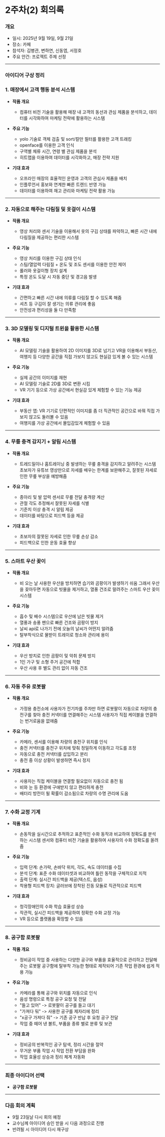 # 2주차(2) 회의록

### 개요
- 일시: 2025년 9월 19일, 9월 21일
- 장소: 카페
- 참석자: 김병관, 변하연, 신동엽, 서정호  
- 주요 안건: 프로젝트 주제 선정  

---

### 아이디어 구상 정리

### 1. 매장에서 고객 행동 분석 시스템
  - **작품 개요**
    - 컴퓨터 비전 기술을 활용해 매장 내 고객의 동선과 관심 제품을 분석하고, 데이터를 시각화하여
      마케팅 전략에 활용하는 시스템

  - **주요 기능**
    - yolo 기술로 객체 검출 및 sort/칼만 필터를 활용한 고객 트래킹
    - openface를 이용한 고객 인식
    - 구역별 체류 시간, 연령 별 관심 제품을 분석
    - 히트맵을 이용하여 데이터를 시각화하고, 매장 전략 지원
   
  - **기대 효과**
    - 오프라인 매장의 효율적인 운영과 고객의 관심사 제품을 배치
    - 인플루언서 홍보와 연계한 빠른 트렌드 반영 가능
    - 데이터를 이용하여 재고 관리와 마케팅 전략 활용 가능

---
   
### 2. 자동으로 해주는 다림질 및 옷걸이 시스템
  - **작품 개요**
    - 영상 처리와 센서 기술을 이용해서 옷의 구김 상태를 파악하고, 빠른 시간 내에 다림질을 제공하는
      편리한 시스템

  - **주요 기능**
    - 영상 처리를 이용한 구김 상태 인식
    - 스팀/열압력 다림질 + 온도 및 조도 센서를 이용한 안전 제어
    - 롤러와 옷걸이형 장치 설계
    - 특정 온도 도달 시 자동 중단 및 경고음 발생
   
  - **기대 효과**
    - 간편하고 빠른 시간 내에 의류를 다림질 할 수 있도록 해줌
    - 셔츠 등 구김이 잘 생기는 의류 관리에 좋음
    - 안전성과 편리성을 둘 다 만족함

---

### 3. 3D 모델링 및 디지털 트윈을 활용한 시스템
  - **작품 개요**
    - AI 모델링 기술을 활용하여 2D 이미지를 3D로 넘기고 VR을 이용해서 부동산, 여행지 등 다양한 공간을 직접 가보지 않고도
      현실감 있게 볼 수 있는 시스템

  - **주요 기능**
    - 실제 공간의 이미지를 재현
    - AI 모델링 기술로 2D를 3D로 변환 시킴
    - VR 기기 등으로 가상 공간에서 현실감 있게 체험할 수 있는 기능 제공
      
  - **기대 효과**
    - 부동산 앱: VR 기기로 단편적인 이미지를 좀 더 직관적인 공간으로 바꿔 직접 가보지 않고도 둘러볼 수 있음
    - 여행지를 가상 공간에서 몰입감있게 체험할 수 있음

---

### 4. 무릎 충격 감지기 + 알림 시스템
  - **작품 개요**
    - 트레드밀이나 홈트레이닝 중 발생하는 무릎 충격을 감지하고 알려주는 시스템
      초보자가 유튜브 영상만으로 자세를 배우는 한계를 보완해주고, 잘못된 자세로 인한 무릎 부상을 예방해줌

  - **주요 기능**
    - 종아리 및 발 압력 센서로 무릎 전달 충격량 계산
    - 관절 각도 추정해서 잘못된 자세를 식별
    - 기준치 이상 충격 시 알림 제공
    - 데이터를 바탕으로 피드백 등을 제공
   
  - **기대 효과**
     - 초보자의 잘못된 자세로 인한 무릎 손상 감소
     - 피드백으로 인한 운동 효율 향상

---

### 5. 스마트 우산 꽂이
  - **작품 개요**
    - 비 오는 날 사용한 우산을 방치하면 습기와 곰팡이가 발생하기 쉬움
      그래서 우산을 꽂아두면 자동으로 빗물을 제거하고, 열풍 건조로 말려주는 스마트 우산 꽂이 시스템

  - **주요 기능**
    - 흡수 및 배수 시스템으로 우산에 남은 빗물 제거
    - 열풍과 송풍 팬으로 빠른 건조와 곰팡이 방지
    - 날씨 api로 나가기 전에 오늘의 날씨가 어떤지 알려줌
    - 탈부착식으로 물받이 트레이로 청소와 관리에 용이
   
  - **기대 효과**
    - 우산 방치로 인한 곰팡이 및 악취 문제 방지
    - 1인 가구 및 소형 주거 공간에 적합
    - 우산 사용 후 별도 관리 없이 자동 건조

---

### 6. 자동 주유 로봇팔
  - **작품 개요**
    - 가정용 충전소에 사용자가 전기차를 주차만 하면 로봇팔이 자동으로 차량의 충전구를 찾아 충전 커넥터를 연결해주는 시스템
      사용자가 직접 케이블을 연결하는 번거로움을 없애줌

  - **주요 기능**
    - 카메라, 센서를 이용해 차량의 충전구 위치를 인식
    - 충전 커넥터를 충전구 위치에 맞춰 정밀하게 이동하고 각도를 조정
    - 자동으로 충전 커넥터를 삽입하고 분리
    - 충전 중 이상 상황이 발생하면 즉시 정지
   
  - **기대 효과**
    - 사용자는 직접 케이블을 연결할 필요없이 자동으로 충전 됨
    - 비와 눈 등 환경에 구애받지 않고 편리하게 충전
    - 배터리 방전이 될 확률이 감소됨으로 차량의 수명 관리에 도움
   
---

### 7. 수화 교정 기계
  - **작품 개요**
    - 손동작을 실시간으로 추적하고 표준적인 수화 동작과 비교하여 정확도를 분석하는 시스템
      센서와 컴퓨터 비전 기술을 활용하여 사용자의 수화 정확도를 올려줌

  - **주요 기능**
    - 입력 단계: 손가락, 손바닥 위치, 각도, 속도 데이터를 수집
    - 분석 단계: 표준 수화 데이터셋과 비교하여 틀린 동작을 구체적으로 지적
    - 출력 단계: 실시간 피드백을 제공(텍스트, 음성)
    - 착용형 피드백 장치: 글러브에 장착된 진동 모듈로 직관적으로 피드백
   
  - **기대 효과**
    - 청각장애인의 수화 학습 효율성 상승
    - 작관적, 실시간 피드백을 제공하여 정확한 수화 교정 가능
    - VR 등으로 플랫폼을 확장할 수 있음

---

### 8. 공구함 로봇팔
  - **작품 개요**
    - 정비공이 작업 중 사용하는 다양한 공구와 부품을 효율적으로 관리하고 전달해주는 로봇팔
      공구함에 탈부착 가능한 형태로 제작되어 기존 작업 환경에 쉽게 적용 가능

  - **주요 기능**
    - 카메라를 통해 공구와 위치를 자동으로 인식
    - 음성 명령으로 특정 공구 요청 및 전달
    - "들고 있어" -> 로봇팔이 공구를 들고 대기
    - "가져다 둬" -> 사용한 공구를 제자리에 정리
    - "x공구 가져다 줘" -> 기존 공구 반납 후 요청 공구 전달
    - 작업 중 떼어 낸 볼트, 부품을 종류 별로 분류 및 보관
   
  - **기대 효과**
    - 정비공의 반복적인 공구 탐색, 정리 시간을 절약
    - 무거운 부품 작업 시 작업 전환 부담을 완화
    - 작업 효율성 상승과 정리 체계 자동화
   
---

### 최종 아이디어 선택

  - **공구함 로봇팔**

---

### 다음 회의 계획
  - 9월 23일날 다시 회의 예정
  - 교수님께 아이디어 승인 받을 시 다음 과정으로 진행
  - 반려될 시 아이디어 다시 재구상
    
